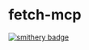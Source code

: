 # fetch-mcp
[![smithery badge](https://smithery.ai/badge/@d4rkk3y/fetch-mcp)](https://smithery.ai/server/@d4rkk3y/fetch-mcp)


